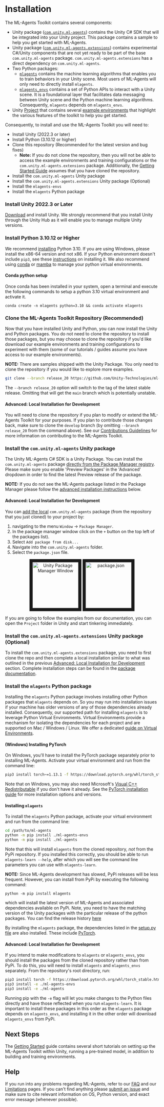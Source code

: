 # Installation

The ML-Agents Toolkit contains several components:

- Unity package ([`com.unity.ml-agents`](../com.unity.ml-agents/)) contains the
  Unity C# SDK that will be integrated into your Unity project.  This package contains
  a sample to help you get started with ML-Agents.
- Unity package
  ([`com.unity.ml-agents.extensions`](../com.unity.ml-agents.extensions/))
  contains experimental C#/Unity components that are not yet ready to be part
  of the base `com.unity.ml-agents` package. `com.unity.ml-agents.extensions`
  has a direct dependency on `com.unity.ml-agents`.
- Two Python packages:
  - [`mlagents`](../ml-agents/) contains the machine learning algorithms that
    enables you to train behaviors in your Unity scene. Most users of ML-Agents
    will only need to directly install `mlagents`.
  - [`mlagents_envs`](../ml-agents-envs/) contains a set of Python APIs to interact with
    a Unity scene. It is a foundational layer that facilitates data messaging
    between Unity scene and the Python machine learning algorithms.
    Consequently, `mlagents` depends on `mlagents_envs`.
- Unity [Project](https://github.com/Unity-Technologies/ml-agents/tree/main/Project/) that contains several
  [example environments](Learning-Environment-Examples.md) that highlight the
  various features of the toolkit to help you get started.

Consequently, to install and use the ML-Agents Toolkit you will need to:

- Install Unity (2022.3 or later)
- Install Python (3.10.12 or higher)
- Clone this repository (Recommended for the latest version and bug fixes)
  - __Note:__ If you do not clone the repository, then you will not be
  able to access the example environments and training configurations or the
  `com.unity.ml-agents.extensions` package. Additionally, the
  [Getting Started Guide](Getting-Started.md) assumes that you have cloned the
  repository.
- Install the `com.unity.ml-agents` Unity package
- Install the `com.unity.ml-agents.extensions` Unity package (Optional)
- Install the `mlagents-envs`
- Install the `mlagents` Python package

### Install **Unity 2022.3** or Later

[Download](https://unity3d.com/get-unity/download) and install Unity. We
strongly recommend that you install Unity through the Unity Hub as it will
enable you to manage multiple Unity versions.

### Install **Python 3.10.12** or Higher

We recommend [installing](https://www.python.org/downloads/) Python 3.10.
If you are using Windows, please install the x86-64 version and not x86.
If your Python environment doesn't include `pip3`, see these
[instructions](https://packaging.python.org/guides/installing-using-linux-tools/#installing-pip-setuptools-wheel-with-linux-package-managers)
on installing it. We also recommend using [conda](https://docs.conda.io/en/latest/) or [mamba](https://github.com/mamba-org/mamba) to manage your python virtual environments.

#### Conda python setup

Once conda has been installed in your system, open a terminal and execute the following commands to setup a python 3.10 virtual environment
and activate it.

```shell
conda create -n mlagents python=3.10 && conda activate mlagents
```

### Clone the ML-Agents Toolkit Repository (Recommended)

Now that you have installed Unity and Python, you can now install the Unity and
Python packages. You do not need to clone the repository to install those
packages, but you may choose to clone the repository if you'd like download our
example environments and training configurations to experiment with them (some
of our tutorials / guides assume you have access to our example environments).

**NOTE:** There are samples shipped with the Unity Package.  You only need to clone
the repository if you would like to explore more examples.

```sh
git clone --branch release_20 https://github.com/Unity-Technologies/ml-agents.git
```

The `--branch release_20` option will switch to the tag of the latest stable
release. Omitting that will get the `main` branch which is potentially unstable.

#### Advanced: Local Installation for Development

You will need to clone the repository if you plan to modify or extend the
ML-Agents Toolkit for your purposes. If you plan to contribute those changes
back, make sure to clone the `develop` branch (by omitting `--branch release_20`
from the command above). See our
[Contributions Guidelines](../com.unity.ml-agents/CONTRIBUTING.md) for more
information on contributing to the ML-Agents Toolkit.

### Install the `com.unity.ml-agents` Unity package

The Unity ML-Agents C# SDK is a Unity Package. You can install the
`com.unity.ml-agents` package
[directly from the Package Manager registry](https://docs.unity3d.com/Manual/upm-ui-install.html).
Please make sure you enable 'Preview Packages' in the 'Advanced' dropdown in
order to find the latest Preview release of the package.

**NOTE:** If you do not see the ML-Agents package listed in the Package Manager
please follow the [advanced installation instructions](#advanced-local-installation-for-development) below.

#### Advanced: Local Installation for Development

You can [add the local](https://docs.unity3d.com/Manual/upm-ui-local.html)
`com.unity.ml-agents` package (from the repository that you just cloned) to your
project by:

1. navigating to the menu `Window` -> `Package Manager`.
1. In the package manager window click on the `+` button on the top left of the packages list).
1. Select `Add package from disk...`
1. Navigate into the `com.unity.ml-agents` folder.
1. Select the `package.json` file.

<p align="center">
  <img src="../images/unity_package_manager_window.png"
       alt="Unity Package Manager Window"
       height="150"
       border="10" />
  <img src="../images/unity_package_json.png"
     alt="package.json"
     height="150"
     border="10" />
</p>

If you are going to follow the examples from our documentation, you can open the
`Project` folder in Unity and start tinkering immediately.

### Install the `com.unity.ml-agents.extensions` Unity package (Optional)

To install the `com.unity.ml-agents.extensions` package, you need to first
clone the repo and then complete a local installation similar to what was
outlined in the previous
[Advanced: Local Installation for Development](#advanced-local-installation-for-development-1)
section. Complete installation steps can be found in the
[package documentation](../com.unity.ml-agents.extensions/Documentation~/com.unity.ml-agents.extensions.md#installation).

### Install the `mlagents` Python package

Installing the `mlagents` Python package involves installing other Python
packages that `mlagents` depends on. So you may run into installation issues if
your machine has older versions of any of those dependencies already installed.
Consequently, our supported path for installing `mlagents` is to leverage Python
Virtual Environments. Virtual Environments provide a mechanism for isolating the
dependencies for each project and are supported on Mac / Windows / Linux. We
offer a dedicated [guide on Virtual Environments](Using-Virtual-Environment.md).

#### (Windows) Installing PyTorch

On Windows, you'll have to install the PyTorch package separately prior to
installing ML-Agents. Activate your virtual environment and run from the command line:

```sh
pip3 install torch~=1.13.1 -f https://download.pytorch.org/whl/torch_stable.html
```

Note that on Windows, you may also need Microsoft's
[Visual C++ Redistributable](https://support.microsoft.com/en-us/help/2977003/the-latest-supported-visual-c-downloads)
if you don't have it already. See the [PyTorch installation guide](https://pytorch.org/get-started/locally/)
for more installation options and versions.

#### Installing `mlagents`

To install the `mlagents` Python package, activate your virtual environment and
run from the command line:

```sh
cd /path/to/ml-agents
python -m pip install ./ml-agents-envs
python -m pip install ./ml-agents
```

Note that this will install `mlagents` from the cloned repository, _not_ from the PyPi
repository. If you installed this correctly, you should be able to run
`mlagents-learn --help`, after which you will see the command
line parameters you can use with `mlagents-learn`.

**NOTE:** Since ML-Agents development has slowed, PyPi releases will be less frequent. However, you can install from PyPi by executing
the following command:

```shell
python -m pip install mlagents
```

which will install the latest version of ML-Agents and associated dependencies available on PyPi. Note, you need to have the matching version of
the Unity packages with the particular release of the python packages. You can find the release history [here](https://github.com/Unity-Technologies/ml-agents/releases)

By installing the `mlagents` package, the dependencies listed in the
[setup.py file](../ml-agents/setup.py) are also installed. These include
[PyTorch](Background-PyTorch.md).

#### Advanced: Local Installation for Development

If you intend to make modifications to `mlagents` or `mlagents_envs`, you should
install the packages from the cloned repository rather than from PyPi. To do
this, you will need to install `mlagents` and `mlagents_envs` separately. From
the repository's root directory, run:

```sh
pip3 install torch -f https://download.pytorch.org/whl/torch_stable.html
pip3 install -e ./ml-agents-envs
pip3 install -e ./ml-agents
```

Running pip with the `-e` flag will let you make changes to the Python files
directly and have those reflected when you run `mlagents-learn`. It is important
to install these packages in this order as the `mlagents` package depends on
`mlagents_envs`, and installing it in the other order will download
`mlagents_envs` from PyPi.

## Next Steps

The [Getting Started](Getting-Started.md) guide contains several short tutorials
on setting up the ML-Agents Toolkit within Unity, running a pre-trained model,
in addition to building and training environments.

## Help

If you run into any problems regarding ML-Agents, refer to our [FAQ](FAQ.md) and
our [Limitations](Limitations.md) pages. If you can't find anything please
[submit an issue](https://github.com/Unity-Technologies/ml-agents/issues) and
make sure to cite relevant information on OS, Python version, and exact error
message (whenever possible).
